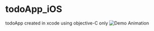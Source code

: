 # todoApp_iOS
todoApp created in xcode using objective-C only
![Demo Animation](../ss.png?raw=true)
